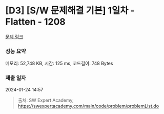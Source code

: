 # [D3] [S/W 문제해결 기본] 1일차 - Flatten - 1208 

[문제 링크](https://swexpertacademy.com/main/code/problem/problemDetail.do?contestProbId=AV139KOaABgCFAYh) 

### 성능 요약

메모리: 52,748 KB, 시간: 125 ms, 코드길이: 748 Bytes

### 제출 일자

2024-01-24 14:57



> 출처: SW Expert Academy, https://swexpertacademy.com/main/code/problem/problemList.do